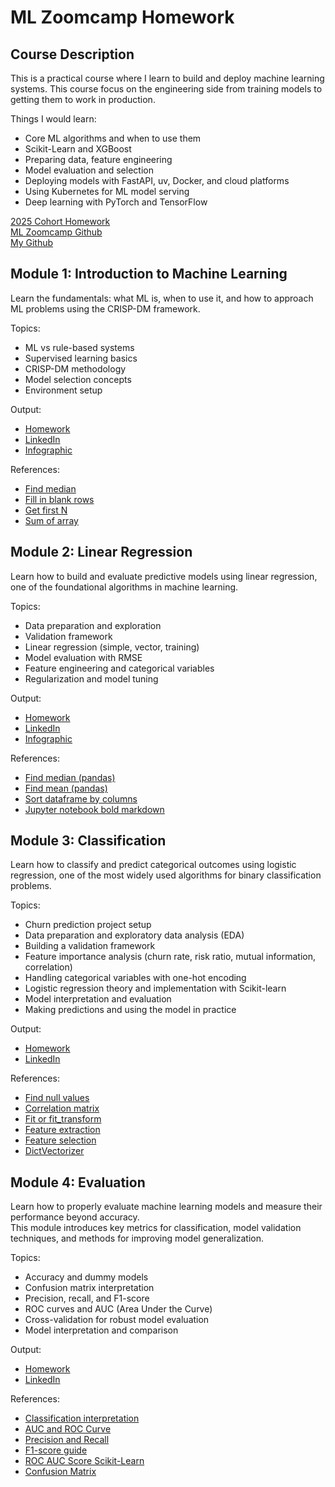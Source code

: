 # ML Zoomcamp Homework

## Course Description
This is a practical course where I learn to build and deploy machine learning systems. This course focus on the engineering side from training models to getting them to work in production.

Things I would learn:
- Core ML algorithms and when to use them
- Scikit-Learn and XGBoost
- Preparing data, feature engineering
- Model evaluation and selection
- Deploying models with FastAPI, uv, Docker, and cloud platforms
- Using Kubernetes for ML model serving
- Deep learning with PyTorch and TensorFlow

[2025 Cohort Homework](https://github.com/DataTalksClub/machine-learning-zoomcamp/tree/master/cohorts/2025) \
[ML Zoomcamp Github](https://github.com/DataTalksClub/machine-learning-zoomcamp) \
[My Github](https://github.com/kang-mx/ml-zoomcamp-homework)



## Module 1: Introduction to Machine Learning

Learn the fundamentals: what ML is, when to use it, and how to approach ML problems using the CRISP-DM framework.

Topics:
- ML vs rule-based systems
- Supervised learning basics
- CRISP-DM methodology
- Model selection concepts
- Environment setup

Output:
- [Homework](https://github.com/kang-mx/ml-zoomcamp-homework/tree/main/01-intro)
- [LinkedIn](https://www.linkedin.com/posts/kangmx_machinelearning-zoomcamp-python-activity-7376220051915403264-uYT8/)
- [Infographic](https://www.canva.com/design/DAGzrtoC7jw/m_lM4aoFVRwAp65NojUx4A/edit?ui=e30)

References:
- [Find median](https://stackoverflow.com/questions/24101524/finding-median-of-list-in-python)
- [Fill in blank rows](https://pandas.pydata.org/docs/reference/api/pandas.DataFrame.fillna.html)
- [Get first N](https://www.geeksforgeeks.org/pandas/get-first-n-records-of-a-pandas-dataframe/)
- [Sum of array](https://www.geeksforgeeks.org/dsa/program-find-sum-elements-given-array/)


## Module 2: Linear Regression

Learn how to build and evaluate predictive models using linear regression, one of the foundational algorithms in machine learning.

Topics:
- Data preparation and exploration
- Validation framework
- Linear regression (simple, vector, training)
- Model evaluation with RMSE
- Feature engineering and categorical variables
- Regularization and model tuning

Output:
- [Homework](https://github.com/kang-mx/ml-zoomcamp-homework/tree/main/02-regression)
- [LinkedIn](https://www.linkedin.com/feed/update/urn:li:share:7380648027461632000/)
- [Infographic](https://www.canva.com/design/DAGzrtoC7jw/m_lM4aoFVRwAp65NojUx4A/edit?ui=e30)

References:
- [Find median (pandas)](https://pandas.pydata.org/docs/reference/api/pandas.DataFrame.median.html)
- [Find mean (pandas)](https://pandas.pydata.org/docs/reference/api/pandas.DataFrame.mean.html)
- [Sort dataframe by columns](https://pandas.pydata.org/docs/reference/api/pandas.DataFrame.sort_values.html)
- [Jupyter notebook bold markdown](https://www.ibm.com/docs/en/db2-event-store/2.0.0?topic=notebooks-markdown-jupyter-cheatsheet)


## Module 3: Classification

Learn how to classify and predict categorical outcomes using logistic regression, one of the most widely used algorithms for binary classification problems.

Topics:
- Churn prediction project setup  
- Data preparation and exploratory data analysis (EDA)  
- Building a validation framework  
- Feature importance analysis (churn rate, risk ratio, mutual information, correlation)  
- Handling categorical variables with one-hot encoding  
- Logistic regression theory and implementation with Scikit-learn  
- Model interpretation and evaluation  
- Making predictions and using the model in practice  

Output:
- [Homework](https://github.com/kang-mx/ml-zoomcamp-homework/tree/main/03-classification)
- [LinkedIn](https://github.com/kang-mx/ml-zoomcamp-homework/blob/main/03-classification/homework.ipynb)

References:
- [Find null values](https://www.geeksforgeeks.org/python/python-pandas-dataframe-fillna-to-replace-null-values-in-dataframe/)
- [Correlation matrix](https://www.w3schools.com/datascience/ds_stat_correlation_matrix.asp)
- [Fit or fit_transform](https://www.kaggle.com/discussions/questions-and-answers/58368)
- [Feature extraction](https://scikit-learn.org/stable/modules/feature_extraction.html)
- [Feature selection](https://scikit-learn.org/stable/modules/feature_selection.html)
- [DictVectorizer](https://scikit-learn.org/stable/modules/generated/sklearn.feature_extraction.DictVectorizer.html)


## Module 4: Evaluation

Learn how to properly evaluate machine learning models and measure their performance beyond accuracy.  
This module introduces key metrics for classification, model validation techniques, and methods for improving model generalization.

Topics:
- Accuracy and dummy models
- Confusion matrix interpretation
- Precision, recall, and F1-score
- ROC curves and AUC (Area Under the Curve)
- Cross-validation for robust model evaluation
- Model interpretation and comparison

Output:
- [Homework](https://github.com/kang-mx/ml-zoomcamp-homework/blob/main/04-evaluation/homework.ipynb)
- [LinkedIn](https://www.linkedin.com/posts/kangmx_ml-zoomcamp-homework04-evaluationhomeworkipynb-activity-7385638371810795520-XQwr/)

References:
- [Classification interpretation](https://developers.google.com/machine-learning/crash-course/classification/roc-and-auc)
- [AUC and ROC Curve](https://www.geeksforgeeks.org/machine-learning/auc-roc-curve/)
- [Precision and Recall](https://builtin.com/data-science/precision-and-recall)
- [F1-score guide](https://www.v7labs.com/blog/f1-score-guide)
- [ROC AUC Score Scikit-Learn](https://scikit-learn.org/stable/modules/generated/sklearn.metrics.roc_auc_score.html)
- [Confusion Matrix](https://www.geeksforgeeks.org/machine-learning/confusion-matrix-machine-learning/)
